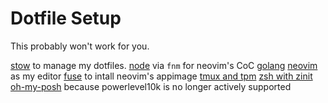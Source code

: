 # Dotfile Setup

This probably won't work for you.

[stow](https://www.gnu.org/software/stow/) to manage my dotfiles.
[node](https://nodejs.org/en/download/package-manager) via `fnm` for neovim's CoC
[golang](https://go.dev/doc/install)
[neovim](https://github.com/neovim/neovim/blob/master/INSTALL.md#install-from-package) as my editor
[fuse](https://github.com/AppImage/AppImageKit/wiki/FUSE) to intall neovim's appimage
[tmux and tpm](https://github.com/tmux-plugins/tpm)
[zsh with zinit](https://github.com/zdharma-continuum/zinit)
[oh-my-posh](https://ohmyposh.dev/) because powerlevel10k is no longer actively supported
